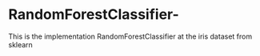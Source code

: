 # RandomForestClassifier-
This is  the implementation RandomForestClassifier  at the iris dataset from sklearn
